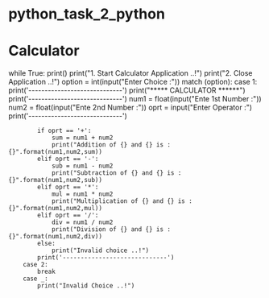 # python_task_2_python
# Calculator

while True:
    print()
    print("1. Start Calculator Application ..!")
    print("2. Close Application ..!")
    option = int(input("Enter Choice :"))
    match (option):
        case 1:
            print('-----------------------------')
            print("***** CALCULATOR ******")
            print('-----------------------------')
            num1 = float(input("Ente 1st Number :"))
            num2 = float(input("Ente 2nd Number :"))
            oprt = input("Enter Operator :")
            print('-----------------------------')

            if oprt == '+':
                sum = num1 + num2
                print("Addition of {} and {} is : {}".format(num1,num2,sum))
            elif oprt == '-':
                sub = num1 - num2
                print("Subtraction of {} and {} is : {}".format(num1,num2,sub))
            elif oprt == '*':
                mul = num1 * num2
                print("Multiplication of {} and {} is : {}".format(num1,num2,mul))
            elif oprt == '/':
                div = num1 / num2
                print("Division of {} and {} is : {}".format(num1,num2,div))
            else:
                print("Invalid choice ..!")
            print('-----------------------------')
        case 2:
            break
        case _:
            print("Invalid Choice ..!")
